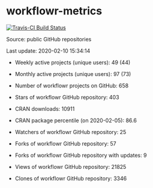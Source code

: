 
<!-- README.md is generated from README.Rmd. Please edit that file -->
workflowr-metrics
=================

[![Travis-CI Build Status](https://travis-ci.org/workflowr/workflowr-metrics.svg?branch=master)](https://travis-ci.org/workflowr/workflowr-metrics)

Source: public GitHub repositories

Last update: 2020-02-10 15:34:14

-   Weekly active projects (unique users): 49 (44)

-   Monthly active projects (unique users): 97 (73)

-   Number of workflowr projects on GitHub: 658

-   Stars of workflowr GitHub repository: 403

-   CRAN downloads: 10911

-   CRAN package percentile (on 2020-02-05): 86.6

-   Watchers of workflowr GitHub repository: 25

-   Forks of workflowr GitHub repository: 57

-   Forks of workflowr GitHub repository with updates: 9

-   Views of workflowr GitHub repository: 21825

-   Clones of workflowr GitHub repository: 3346
